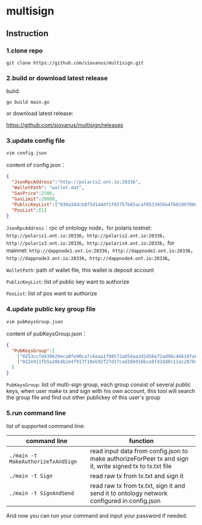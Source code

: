 # multisign

## Instruction

### 1.clone repo

```shell
git clone https://github.com/siovanus/multisign.git
```

### 2.build or download latest release

bulid:

```shell
go build main.go
```

or download latest release:

https://github.com/siovanus/multisign/releases

### 3.update config file

```shell
vim config.json
```

content of config.json：

```json
{
  "JsonRpcAddress":"http://polaris2.ont.io:20336",
  "WalletPath": "wallet.dat",
  "GasPrice":2500,
  "GasLimit":20000,
  "PublicKeyList":["030a34dcb075d144df1f65757b85acaf053395bb47b019970607d2d1cdd222525c"],
  "PosList":[1]
}
```

`JsonRpcAddress`：rpc of ontology node，for polaris testnet: `http://polaris1.ont.io:20336`，`http://polaris2.ont.io:20336`，`http://polaris3.ont.io:20336`，`http://polaris4.ont.io:20336`，for mainnet: `http://dappnode1.ont.io:20336`，`http://dappnode2.ont.io:20336`，`http://dappnode3.ont.io:20336`，`http://dappnode4.ont.io:20336`。

`WalletPath`: path of wallet file, this wallet is deposit account

`PublicKeyList`: list of public key want to authorize

`PosList`: list of pos want to authorize

### 4.update public key group file

```shell
vim pubKeysGroup.json
```

content of pubKeysGroup.json：

```json
{
  "PubKeysGroup":[
    ["0253ccfd439b29eca0fe90ca7c6eaa1f98572a054aa2d1d56e72ad96c466107a85","035eb654bad6c6409894b9b42289a43614874c7984bde6b03aaf6fc1d0486d9d45","0281d198c0dd3737a9c39191bc2d1af7d65a44261a8a64d6ef74d63f27cfb5ed92"],
    ["022e911fb5a20b4b2e4f917f10eb92f27d17cad16b916bce8fd2dd8c11ac2878c0","0253719ac66d7cafa1fe49a64f73bd864a346da92d908c19577a003a8a4160b7fa","02765d98bb092962734e365bd436bdc80c5b5991dcf22b28dbb02d3b3cf74d6444"]
  ]
}
```

`PubKeysGroup`: list of multi-sign group, each group consist of several public keys, when user make tx and sign with his own account, this tool will search the group file and find out other publickey of this user's group

### 5.run command line

list of supported command line: 

| command line              | function                                                     |
| ------------------------- | ------------------------------------------------------------ |
| `./main -t MakeAuthorizeTxAndSign` | read input data from config.json to make authorizeForPeer tx and sign it, write signed tx to tx.txt file |
| `./main -t Sign` | read raw tx from tx.txt and sign it |
| `./main -t SignAndSend` | read raw tx from tx.txt, sign it and send it to ontology network configured in config.json |

And now you can run your command and input your password if needed.